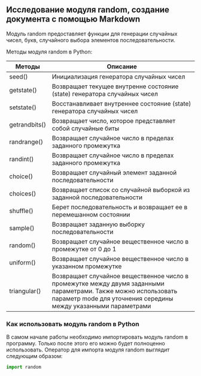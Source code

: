 ## Исследование модуля random, создание документа с помощью Markdown

Модуль random предоставляет функции для генерации случайных чисел, букв, случайного выбора элементов последовательности.

Методы модуля random в Python:

Методы | Описание
------------ | -------------
seed()	| Инициализация генератора случайных чисел
getstate() |	Возвращает текущее внутренне состояние (state) генератора случайных чисел
setstate()	| Восстанавливает внутреннее состояние (state) генератора случайных чисел
getrandbits() |	Возвращает число, которое представляет собой случайные биты
randrange()	| Возвращает случайное число в пределах заданного промежутка
randint()	| Возвращает случайное число в пределах заданного промежутка
choice() |	Возвращает случайный элемент заданной последовательности
choices()	| Возвращает список со случайной выборкой из заданной последовательности
shuffle() | Берет последовательность и возвращает ее в перемешанном состоянии
sample() |	Возвращает заданную выборку последовательности
random() |	Возвращает случайное вещественное число в промежутке от 0 до 1
uniform() |	Возвращает случайное вещественное число в указанном промежутке
triangular() |	Возвращает случайное вещественное число в промежутке между двумя заданными параметрами. Также можно использовать параметр mode для уточнения середины между указанными параметрами

### Как использовать модуль random в Python

В самом начале работы необходимо импортировать модуль random в программу. Только после этого его можно будет полноценно использовать. Оператор для импорта модуля random выглядит следующим образом:

```python
import random
```
